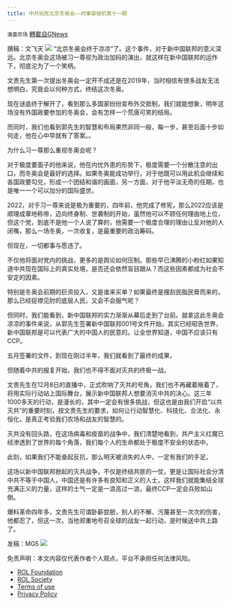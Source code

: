 ```yaml
---
title: 中共玩死北京冬奥会——时事穿梭机第十一期
---
```

`澳喜农场` [轉載自GNews](https://gnews.org/zh-hans/1741768/)

撰稿：文飞天
![](https://assets.gnews.org/wp-content/uploads/2021/12/msg-1564261123-352.jpg)
“北京冬奥会终于凉凉“了。这个事件，对于新中国联邦的意义深远。北京冬奥会这场被习一尊视为政治加码的演出，就这样在新中国联邦的运作下，彻底沦为了一个笑柄。

文贵先生第一次提出冬奥会一定开不成还是在2019年，当时相信有很多战友无法想明白，究竟会以何种方式，终结这次冬奥。

现在谜底终于解开了，看到那么多国家纷纷宣布外交抵制，我们就能想象，明年这场没有外国政要参加的冬奥会，会有怎样一个荒唐可笑的结局。

而同时，我们也看到郭先生的智慧和布局果然非同一般，每一步，甚至后面十步如何走，他在心中早就有了答案。。

为什么习一尊那么重视冬奥会呢？

对于极度要面子的他来说，他在内忧外患的形势下，极度需要一个分散注意的出口，而冬奥会是最好的选择。如果冬奥能成功举行，对于他既可以用此机会继续和各国政要勾兑，形成一个团结和谐的画面，另一方面，对于他平淡无奇的任期，也是唯一一个可以加分的国际盛世。

2022，对于习一尊来说是极为重要的，四年前，他完成了修宪，那么2022应该是顺理成章地称帝，迈向终身制、世袭制的开始，虽然他可以不顾任何理由地上位，但这个党，到底不是他一个人说了算的，他需要一个极度合理的理由让反对他的人闭嘴，那么一场冬奥，一次收复，是最重要的政治筹码。

但现在，一切都事与愿违了。

不仅他将面对党内的挑战，更多的是舆论如何压制。那些早已沸腾的小粉红如果知道中共现在国际上的真实处境，是否还会依然盲目跟从？而这些因素都成为社会不安定的因素。

特别是冬奥会前期的巨资投入，又是谁来买单？如果最终是搜刮民脂民膏而来的，那么已经捉襟见肘的底层人民，又会不会服气呢？

但同时，我们能看到，新中国联邦的实力渐渐从幕后走到了台前。就拿这此冬奥会凉凉的事件来说，从郭先生签署新中国联邦001号文件开始，其实已经昭告世界，新中国联邦是可以代表广大的中国人的民意的。让全世界知道，中国不应该只有CCP。

五月签署的文件，到现在刚过半年，我们就看到了最终的成果，

但随着中共的报复开始，我们也不得不面对灭共的终极一战。

文贵先生在12月8日的直播中，正式吹响了灭共的号角，我们也不再藏着掖着了，将用实际行动站上国际舞台，展示新中国联邦人想要消灭中共的决心。这三年1000多天的行动，是漫长的，其中一定会有很多挑战，但这也是由我们开启“以共灭共”的重要时刻，按文贵先生的要求，如何让行动智慧化、科技化、合法化、永恒化，是真正考验我们农场和战友的智慧的。

灭共没有回头路，在这场病毒和疫苗的战争中，我们清楚地看到，共产主义红魔已经渗透到了世界的每个角落，我们每个人的生命都处于极度不安全的状态中。

此刻，如果我们不能奋起反抗，那么明天被消失的人中，一定有我们的手足。

这场以新中国联邦掀起的灭共战争，不仅是终结共匪的一仗，更是让国际社会分清中共不等于中国人，中国还是有许多有良知和正义的人士，这样我们就能集结全球充满正义的力量，这样的士气一定是一浪高过一浪，最终CCP一定会兵败如山倒。

爆料革命四年多，文贵先生可谓卧薪尝胆，别人的不解、污蔑甚至一次次的伤害，他都忍了，但这一次，当他郑重地号召全球的战友一起行动，是时候送中共上路了。

发稿：MG5
![](https://assets.gnews.org/wp-content/uploads/2021/12/澳喜图标2-1-2.jpg)


 

免责声明：本文内容仅代表作者个人观点，平台不承担任何法律风险。

- [ROL Foundation](https://rolfoundation.org/)
- [ROL Society](https://rolsociety.org/)
- [Terms of use](https://gnews.org/terms-of-use-3/)
- [Privacy Policy](https://gnews.org/privacy-policy/)
